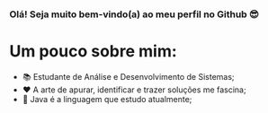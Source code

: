 ### Olá! Seja muito bem-vindo(a) ao meu perfil no Github 😎

# Um pouco sobre mim:

- 📚 Estudante de Análise e Desenvolvimento de Sistemas;
- ❤ A arte de apurar, identificar e trazer soluções me fascina;
- 👯 Java é a linguagem que estudo atualmente;

